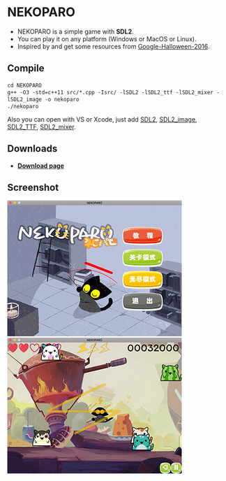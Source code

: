 NEKOPARO
===
* NEKOPARO is a simple game with **SDL2**.  
* You can play it on any platform (Windows or MacOS or Linux).
* Inspired by and get some resources from [Google-Halloween-2016](https://www.google.com/doodles/halloween-2016).
  
Compile
---
```
cd NEKOPARO
g++ -O3 -std=c++11 src/*.cpp -Isrc/ -lSDL2 -lSDL2_ttf -lSDL2_mixer -lSDL2_image -o nekoparo
./nekoparo
```
Also you can open with VS or Xcode, just add [SDL2](https://www.libsdl.org/download-2.0.php), [SDL2_image](https://www.libsdl.org/projects/SDL_image/), [SDL2_TTF](https://www.libsdl.org/projects/SDL_ttf/), [SDL2_mixer](https://www.libsdl.org/projects/SDL_mixer/).

Downloads
---
* [__Download page__](https://github.com/shad0w-walker233/NEKOPARO/releases/tag/v1.0)

Screenshot
---
![menu.jpg](screenshot/menu.jpg)
![game.jpg](screenshot/game.jpg)